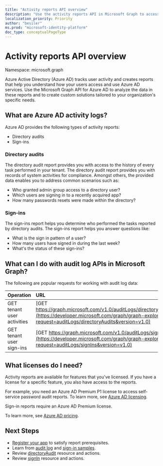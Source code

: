 ```yaml
---
title: "Activity reports API overview"
description: "Use the activity reports API in Microsoft Graph to access the reports that Azure Active Directory creates to help you track user activity in a tenant."
localization_priority: Priority
author: "besiler"
ms.prod: "microsoft-identity-platform"
doc_type: conceptualPageType
---
```


# Activity reports API overview

Namespace: microsoft.graph

Azure Active Directory (Azure AD) tracks user activity and creates reports that help you understand how your users access and use Azure AD services. Use the Microsoft Graph API for Azure AD to analyze the data in these reports and to create custom solutions tailored to your organization's specific needs.

## What are Azure AD activity logs?

Azure AD provides the following types of activity reports:

- Directory audits
- Sign-ins

### Directory audits

The directory audit report provides you with access to the history of every task performed in your tenant. The directory audit report provides you with records of system activities for compliance. Amongst others, the provided data enables you to address common scenarios such as:

- Who granted admin group access to a directory user?
- Which users are signing in to a recently acquired app?
- How many passwords resets were made within the directory?

### Sign-ins

The sign-ins report helps you determine who performed the tasks reported by directory audits. The sign-ins report helps you answer questions like:

- What is the sign in pattern of a user?
- How many users have signed in during the last week?
- What's the status of these sign-ins?

## What can I do with audit log APIs in Microsoft Graph?

The following are popular requests for working with audit log data:

Operation | URL
:----------|:----
GET tenant user activities | [GET https://graph.microsoft.com/v1.0/auditLogs/directoryAudits](https://developer.microsoft.com/graph/graph-explorer?request=auditLogs/directoryAudits&version=v1.0)
GET tenant user sign-ins | [GET https://graph.microsoft.com/v1.0/auditLogs/signIns](https://developer.microsoft.com/graph/graph-explorer?request=auditLogs/signIns&version=v1.0)

## What licenses do I need?

Activity reports are available for features that you've licensed. If you have a license for a specific feature, you also have access to the reports.

For example, you need an Azure AD Premium P1 license to access self-service password audit reports.  To learn more, see [Azure AD licensing](https://azure.microsoft.com/pricing/details/active-directory/).

Sign-in reports require an Azure AD Premium license.

To learn more, see [Azure AD pricing](https://azure.microsoft.com/pricing/details/active-directory/).

## Next Steps

- [Register your app](/azure/active-directory/active-directory-reporting-api-prerequisites-azure-portal) to satisfy report prerequisites. 
- Learn from [audit log](/azure/active-directory/active-directory-reporting-api-audit-samples) and [sign-in samples](/azure/active-directory/active-directory-reporting-api-sign-in-activity-samples).  
- Review [directoryAudit](directoryaudit.md) resource and actions.
- Review [signIn](signin.md) resource and actions. 
<!--
{
  "type": "#page.annotation",
  "suppressions": [
    "Error: /api-reference/beta/resources/azure-ad-auditlog-overview.md:\r\n      Exception processing links.\r\n    System.ArgumentException: Link Definition was null. Link text: !INCLUDE [beta-disclaimer](../../includes/beta-disclaimer.md)\r\n      at ApiDoctor.Validation.DocFile.get_LinkDestinations()\r\n      at ApiDoctor.Validation.DocSet.ValidateLinks(Boolean includeWarnings, String[] relativePathForFiles, IssueLogger issues, Boolean requireFilenameCaseMatch, Boolean printOrphanedFiles)"
  ]
}
-->
